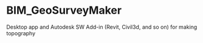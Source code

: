 # BIM_GeoSurveyMaker
Desktop app and Autodesk SW Add-in (Revit, Civil3d, and so on) for making topography
